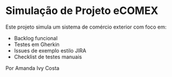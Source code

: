 # Simulação de Projeto eCOMEX

Este projeto simula um sistema de comércio exterior com foco em:
- Backlog funcional
- Testes em Gherkin
- Issues de exemplo estilo JIRA
- Checklist de testes manuais

Por Amanda Ivy Costa
